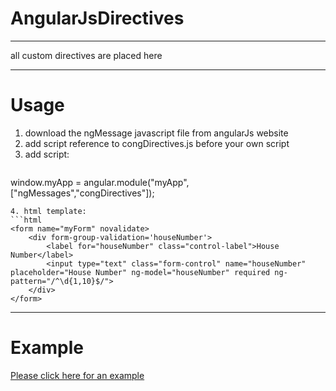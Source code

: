 # AngularJsDirectives
***
all custom directives are placed here
***
# Usage
1. download the ngMessage javascript file from angularJs website
2. add script reference to congDirectives.js before your own script
3. add script: 
   ```javascript
window.myApp = angular.module("myApp", ["ngMessages","congDirectives"]);
```
4. html template:
```html
<form name="myForm" novalidate>
    <div form-group-validation='houseNumber'>
        <label for="houseNumber" class="control-label">House Number</label>
        <input type="text" class="form-control" name="houseNumber" placeholder="House Number" ng-model="houseNumber" required ng-pattern="/^\d{1,10}$/">
    </div>
</form>
```

***
# Example
[Please click here for an example](http://plnkr.co/0PYuNJQDSsxLpHic0ADa "Example")

